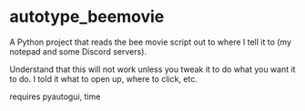 # autotype_beemovie
A Python project that reads the bee movie script out to where I tell it to (my notepad and some Discord servers).


Understand that this will not work unless you tweak it to do what you want it to do. I told it what to open up, where to click, etc.

requires pyautogui, time 

